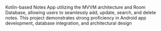 Kotlin-based Notes App utilizing the MVVM architecture and Room Database, allowing users to seamlessly add, update, search, and delete notes. This project demonstrates strong proficiency in Android app development, database integration, and architectural design
